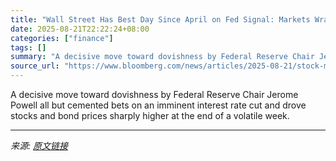 ```yaml
---
title: "Wall Street Has Best Day Since April on Fed Signal: Markets Wrap"
date: 2025-08-21T22:22:24+08:00
categories: ["finance"]
tags: []
summary: "A decisive move toward dovishness by Federal Reserve Chair Jerome Powell all but cemented bets on an imminent interest rate cut and drove stocks and bond prices sharply higher at the end of a volatile"
source_url: "https://www.bloomberg.com/news/articles/2025-08-21/stock-market-today-dow-s-p-live-updates"
---
```


A decisive move toward dovishness by Federal Reserve Chair Jerome Powell all but cemented bets on an imminent interest rate cut and drove stocks and bond prices sharply higher at the end of a volatile week.

---

*来源: [原文链接](https://www.bloomberg.com/news/articles/2025-08-21/stock-market-today-dow-s-p-live-updates)*
